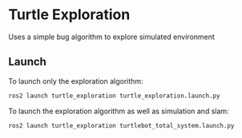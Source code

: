 # Turtle Exploration
Uses a simple bug algorithm to explore simulated environment


## Launch
To launch only the exploration algorithm:
```bash
ros2 launch turtle_exploration turtle_exploration.launch.py
```

To launch the exploration algorithm as well as simulation and slam:
```bash
ros2 launch turtle_exploration turtlebot_total_system.launch.py
```
